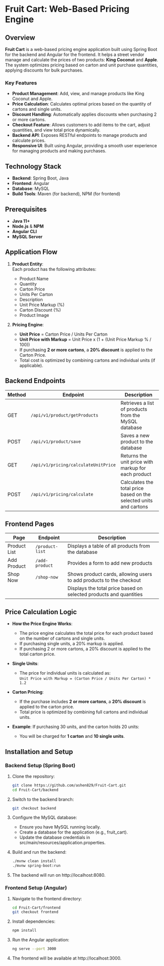 # Fruit Cart: Web-Based Pricing Engine

## Overview

**Fruit Cart** is a web-based pricing engine application built using Spring Boot for the backend and Angular for the frontend. It helps a street vendor manage and calculate the prices of two products: **King Coconut** and **Apple**. The system optimizes pricing based on carton and unit purchase quantities, applying discounts for bulk purchases.

### Key Features

- **Product Management**: Add, view, and manage products like King Coconut and Apple.
- **Price Calculation**: Calculates optimal prices based on the quantity of cartons and single units.
- **Discount Handling**: Automatically applies discounts when purchasing 2 or more cartons.
- **Checkout Feature**: Allows customers to add items to the cart, adjust quantities, and view total price dynamically.
- **Backend API**: Exposes RESTful endpoints to manage products and calculate prices.
- **Responsive UI**: Built using Angular, providing a smooth user experience for managing products and making purchases.

## Technology Stack

- **Backend**: Spring Boot, Java
- **Frontend**: Angular
- **Database**: MySQL
- **Build Tools**: Maven (for backend), NPM (for frontend)

## Prerequisites

- **Java 11+**
- **Node.js** & **NPM**
- **Angular CLI**
- **MySQL Server**

## Application Flow

1. **Product Entity**:  
   Each product has the following attributes:
    - Product Name
    - Quantity
    - Carton Price
    - Units Per Carton
    - Description
    - Unit Price Markup (%)
    - Carton Discount (%)
    - Product Image

2. **Pricing Engine**:
    - **Unit Price** = Carton Price / Units Per Carton
    - **Unit Price with Markup** = Unit Price x (1 + (Unit Price Markup % / 100))
    - If purchasing **2 or more cartons**, a **20% discount** is applied to the Carton Price.
    - Total cost is optimized by combining cartons and individual units (if applicable).

## Backend Endpoints

| Method | Endpoint                                       | Description                                           |
|--------|------------------------------------------------|-------------------------------------------------------|
| GET    | `/api/v1/product/getProducts`                  | Retrieves a list of products from the MySQL database   |
| POST   | `/api/v1/product/save`                         | Saves a new product to the database                   |
| GET    | `/api/v1/pricing/calculateUnitPrice`           | Returns the unit price with markup for each product    |
| POST   | `/api/v1/pricing/calculate`                    | Calculates the total price based on the selected units and cartons |

## Frontend Pages

| Page          | Endpoint                        | Description                                                          |
|---------------|---------------------------------|----------------------------------------------------------------------|
| Product List  | `/product-list`                 | Displays a table of all products from the database                    |
| Add Product   | `/add-product`                  | Provides a form to add new products                                   |
| Shop Now      | `/shop-now`                     | Shows product cards, allowing users to add products to the checkout   |
|               |                                 | Displays the total price based on selected products and quantities    |


## Price Calculation Logic
- **How the Price Engine Works**:
    - The price engine calculates the total price for each product based on the number of cartons and single units.
    - If purchasing single units, a 20% markup is applied.
    - If purchasing 2 or more cartons, a 20% discount is applied to the total carton price.
  
- **Single Units**:
    - The price for individual units is calculated as:  
      `Unit Price with Markup = (Carton Price / Units Per Carton) * 1.2`

- **Carton Pricing**:
    - If the purchase includes **2 or more cartons**, a **20% discount** is applied to the carton price.
    - Total price is optimized by combining full cartons and individual units.

- **Example**:
  If purchasing 30 units, and the carton holds 20 units:
    - You will be charged for **1 carton** and **10 single units**.

## Installation and Setup

### Backend Setup (Spring Boot)

1. Clone the repository:
   ```bash
   git clone https://github.com/ashen829/Fruit-Cart.git
   cd Fruit-Cart/backend
2. Switch to the backend branch:
   ```bash
   git checkout backend
3. Configure the MySQL database:
   
   - Ensure you have MySQL running locally.
   - Create a database for the application (e.g., fruit_cart).
   - Update the database credentials in src/main/resources/application.properties.
   

4. Build and run the backend:
   ```bash
   ./mvnw clean install
   ./mvnw spring-boot:run
5. The backend will run on http://localhost:8080.

### Frontend Setup (Angular)

1. Navigate to the frontend directory:
   ```bash
   cd Fruit-Cart/frontend
   git checkout frontend
2. Install dependencies:
   ```bash
   npm install
3. Run the Angular application:
   ```bash
   ng serve --port 3000
4. The frontend will be available at http://localhost:3000.

